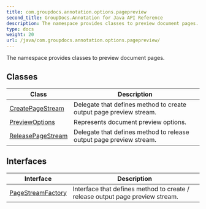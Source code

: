 ```yaml
---
title: com.groupdocs.annotation.options.pagepreview
second_title: GroupDocs.Annotation for Java API Reference
description: The namespace provides classes to preview document pages.
type: docs
weight: 20
url: /java/com.groupdocs.annotation.options.pagepreview/
---
```


The namespace provides classes to preview document pages.


## Classes

| Class | Description |
| --- | --- |
| [CreatePageStream](../com.groupdocs.annotation.options.pagepreview/createpagestream) | Delegate that defines method to create output page preview stream. |
| [PreviewOptions](../com.groupdocs.annotation.options.pagepreview/previewoptions) | Represents document preview options. |
| [ReleasePageStream](../com.groupdocs.annotation.options.pagepreview/releasepagestream) | Delegate that defines method to release output page preview stream. |

## Interfaces

| Interface | Description |
| --- | --- |
| [PageStreamFactory](../com.groupdocs.annotation.options.pagepreview/pagestreamfactory) | Interface that defines method to create / release output page preview stream. |
